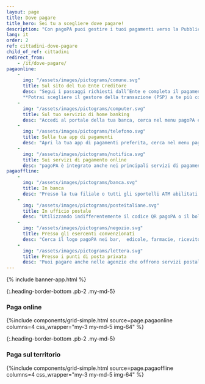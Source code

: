 ```yaml
---
layout: page
title: Dove pagare
title_hero: Sei tu a scegliere dove pagare!
description: "Con pagoPA puoi gestire i tuoi pagamenti verso la Pubblica Amministrazione in modo semplice e immediato, sui canali fisici e su quelli online: verifica le opzioni disponibili e scegli quelle più adatte alle tue esigenze."
lang: it
order: 2
ref: cittadini-dove-pagare
child_of_ref: cittadini
redirect_from:
    - /it/dove-pagare/
pagaonline:
    - 
      img: "/assets/images/pictograms/comune.svg"
      title: Sul sito del tuo Ente Creditore
      desc: "Segui i passaggi richiesti dall’Ente e completa il pagamento tramite pagoPA.\n
      **Potrai scegliere il gestore della transazione (PSP) a te più conveniente**."
    - 
      img: "/assets/images/pictograms/computer.svg"
      title: Sul tuo servizio di home banking
      desc: "Accedi al portale della tua banca, cerca nel menu pagoPA e paga con il tuo conto corrente."
    - 
      img: "/assets/images/pictograms/telefono.svg"
      title: Sulla tua app di pagamenti
      desc: "Apri la tua app di pagamenti preferita, cerca nel menu pagoPA e inquadra il codice QR del tuo avviso."
    - 
      img: "/assets/images/pictograms/notifica.svg"
      title: Sui servizi di pagamento online
      desc: "pagoPA è integrato anche nei principali servizi di pagamento online, che puoi utilizzare anche se non sei loro cliente."
pagaoffline:
    - 
      img: "/assets/images/pictograms/banca.svg"
      title: In banca
      desc: "Presso la tua filiale o tutti gli sportelli ATM abilitati."
    - 
      img: "/assets/images/pictograms/posteitaliane.svg"
      title: In ufficio postale
      desc: "Utilizzando indifferentemente il codice QR pagoPA o il bollettino postale PA."
    - 
      img: "/assets/images/pictograms/negozio.svg"
      title: Presso gli esercenti convenzionati
      desc: "Cerca il logo pagoPA nei bar,  edicole, farmacie, ricevitorie, supermercati e tabaccherie  convenzionati."
    - 
      img: "/assets/images/pictograms/lettera.svg"
      title: Presso i punti di posta privata
      desc: "Puoi pagare anche nelle agenzie che offrono servizi postali sul territorio."
---
```


{% include banner-app.html %}

<div class="py-2 py-md-4"></div>

{:.heading-border-bottom .pb-2 .my-md-5}
### Paga online

{%include components/grid-simple.html 
          source=page.pagaonline
          columns=4
          css_wrapper="my-3 my-md-5 img-64"
          %}


<div class="py-1"></div>

{:.heading-border-bottom .pb-2 .my-md-5}
### Paga sul territorio

{%include components/grid-simple.html 
          source=page.pagaoffline
          columns=4
          css_wrapper="my-3 my-md-5 img-64"
          %}

